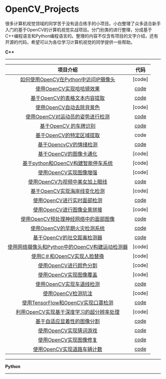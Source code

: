 # OpenCV_Projects
很多计算机视觉领域的同学苦于没有适合练手的小项目。小白整理了众多适合新手入门的基于OpenCV的计算机视觉实战项目。分门别类的进行整理，分成基于C++编程语言和Python编程语言的。整理的内容不仅含有项目的文字介绍，还有开源的代码，希望可以为各位学习计算机视觉的同学提供一些帮助。





**C++**

------

|                           项目介绍                           |                             代码                             |
| :----------------------------------------------------------: | :----------------------------------------------------------: |
| [如何使用OpenCV在Python中访问IP摄像头](https://mp.weixin.qq.com/s/3C7WMDXlT0ZUSsnZUumEVg) |                            [code]                            |
| [使用OpenCV实现哈哈镜效果](https://mp.weixin.qq.com/s?__biz=MzU0NjgzMDIxMQ==&mid=2247490886&idx=1&sn=117a8cf1367ab228fcb3a6e1e2b2a8f3&chksm=fb56ffaacc2176bc80a50be142956bfe85e5bf96957a7a975b3d73e502885e279d0b2999c043&token=128401448&lang=zh_CN#rd) | [code](https://github.com/spmallick/learnopencv/tree/master/FunnyMirrors) |
| [基于OpenCV的表格文本内容提取](https://mp.weixin.qq.com/s?__biz=MzU0NjgzMDIxMQ==&mid=2247490880&idx=1&sn=857abb328299af950b54abd3dfd7374d&chksm=fb56ffaccc2176ba9596aa7ede9c1790e77c1b30075057173168fe46e76a82ddf8d85c646280&token=128401448&lang=zh_CN#rd) | [code](https://github.com/fazlurnu/Text-Extraction-Table-Image) |
| [使用OpenCV自动去除背景色](https://mp.weixin.qq.com/s?__biz=MzU0NjgzMDIxMQ==&mid=2247490629&idx=1&sn=2ce1924c6463f4a39c6271926df10d79&chksm=fb56fea9cc2177bf76e31fa7c37360eca98fa95a375ee2649838653b0f837a7ea072dc07d202&token=128401448&lang=zh_CN#rd) |                            [code]                            |
| [使用OpenCV对运动员的姿势进行检测](https://mp.weixin.qq.com/s?__biz=MzU0NjgzMDIxMQ==&mid=2247490621&idx=1&sn=d369e6052cd41f31a45e593dbd6b05ba&chksm=fb56fed1cc2177c7f4ac17789c7aa3540114cb766b18661b0be31d99131ce98f920006664b23&token=128401448&lang=zh_CN#rd) | [code](https://github.com/ManaliSeth/Athlete-Pose-Detection) |
| [基于OpenCV 的车牌识别](https://mp.weixin.qq.com/s?__biz=MzU0NjgzMDIxMQ==&mid=2247490602&idx=1&sn=ab6b2b1a9e84ff81df2edc3cd0652ba1&chksm=fb56fec6cc2177d0e29eaf2a587b5e204c6bf222f13accaec79acc73ae5f5effec7d929679c2&token=128401448&lang=zh_CN#rd) | [code](https://github.com/GeekyPRAVEE/OpenCV-Projects/blob/master/LicensePlateRecoginition.ipynb) |
| [基于OpenCV的特定区域提取](https://mp.weixin.qq.com/s?__biz=MzU0NjgzMDIxMQ==&mid=2247490464&idx=1&sn=f40a24cde22614fd5bafd05a70a84776&chksm=fb56f94ccc21705a408829f02410fb4527c847d110527a59c6aa487625e30224b3522a233b25&token=128401448&lang=zh_CN#rd) |                             code                             |
| [基于OpencvCV的情绪检测](https://mp.weixin.qq.com/s?__biz=MzU0NjgzMDIxMQ==&mid=2247490278&idx=1&sn=feeed6d9e4a622a60907bfa7dd7557e5&chksm=fb56f80acc21711ced2a80b0fd5a7ca205766375cd198f05bafbd129f36a7da453776a5b4b30&token=128401448&lang=zh_CN#rd) |    [code](https://github.com/karansjc1/emotion-detection)    |
| [基于OpenCV的图像卡通化](https://mp.weixin.qq.com/s?__biz=MzU0NjgzMDIxMQ==&mid=2247490152&idx=2&sn=852db92d636b04481b3680d6750d5ce3&chksm=fb56f884cc2171928498ec6a3aededbc83e6157dab8dc0f20b494824d4daf8479e9d9907d102&token=128401448&lang=zh_CN#rd) |                            [code]                            |
| [基于python和OpenCV构建智能停车系统](https://mp.weixin.qq.com/s?__biz=MzU0NjgzMDIxMQ==&mid=2247490083&idx=1&sn=a572e2dd8f1cc444936b93613d6a6f7e&chksm=fb56f8cfcc2171d999787dcee4f7339edaa2d4e580e2d211d551a9a68861f0296bf99cf9c8ee&token=128401448&lang=zh_CN#rd) |                            [code]                            |
| [使用OpenCV实现图像增强](https://mp.weixin.qq.com/s?__biz=MzU0NjgzMDIxMQ==&mid=2247490015&idx=1&sn=518e97c9de7c898b6d2595fc61c4dc65&chksm=fb56fb33cc217225a54aa64de523a0d94304102ff6cbe8bd6c5ebbbcadb2b37554a7b9c0d1eb&token=128401448&lang=zh_CN#rd) |                            [code]                            |
| [使用OpenCV为视频中美女加上眼线](https://mp.weixin.qq.com/s?__biz=MzU0NjgzMDIxMQ==&mid=2247489920&idx=1&sn=ddd05888a2d1cec51b9d36f2b7fdb6a1&chksm=fb56fb6ccc21727a94e08680e72550639f11550e7e9ebb42f4c231a1bed5786dcc53917b822b&token=128401448&lang=zh_CN#rd) |  [code](https://github.com/kaushil24/Artificial-Eyeliner/)   |
| [基于OpenCV实现海岸线变化检测](https://mp.weixin.qq.com/s?__biz=MzU0NjgzMDIxMQ==&mid=2247489910&idx=1&sn=fc458d126bc5b66d7692659da0f43a62&chksm=fb56fb9acc21728c545e350b60f4000fc2f8a33724c145f03bab919fce7d8dc2bea513f534e6&token=128401448&lang=zh_CN#rd) |                            [code]                            |
| [使用OpenCV进行实时面部检测](https://mp.weixin.qq.com/s?__biz=MzU0NjgzMDIxMQ==&mid=2247489851&idx=1&sn=bf925ef849a867c27bc8261a88cdd899&chksm=fb56fbd7cc2172c1cbfc7e10585a855545c4d1fba5e17d57bb51157df1b33a93c57b1e20054d&token=128401448&lang=zh_CN#rd) |         [code](https://github.com/Guarouba/face_rec)         |
| [使用OpenCV进行图像全景拼接](https://mp.weixin.qq.com/s?__biz=MzU0NjgzMDIxMQ==&mid=2247489717&idx=1&sn=a384aedfd25f5f081acd3eb21e98778d&chksm=fb56fa59cc21734f861bb17d6a71771ca7a2db03d4a1c418dd367b291bd618b0348ec922d8f5&token=128401448&lang=zh_CN#rd) |                            [code]                            |
| [使用OpenCV预处理神经网络中的面部图像](https://mp.weixin.qq.com/s?__biz=MzU0NjgzMDIxMQ==&mid=2247489691&idx=1&sn=ed98af224018e09ecaae1419b1a03307&chksm=fb56fa77cc2173618e6f413bfa49f136f513f2348efd24031cc82cd1fe648e072691e678e83a&token=128401448&lang=zh_CN#rd) | [code](https://github.com/vjgpt/Face-and-Emotion-Recognition) |
| [使用OpenCV的早期火灾检测系统](https://mp.weixin.qq.com/s?__biz=MzU0NjgzMDIxMQ==&mid=2247489440&idx=1&sn=a441f2d47223b668a6ac6c4d9ea4e734&chksm=fb56f54ccc217c5a5537efde02c891230369922fb8e7a02018ebf372fcb5ad66326a8fe2f531&token=128401448&lang=zh_CN#rd) |  [code](https://github.com/DeepQuestAI/Fire-Smoke-Dataset)   |
| [基于OpenCV的社交距离检测器](https://mp.weixin.qq.com/s?__biz=MzU0NjgzMDIxMQ==&mid=2247489175&idx=1&sn=7e977c6402250fc5c710a59e0e91d4bc&chksm=fb56f47bcc217d6d373ca283adcd429d3312ad2fa549448d0bc2da1b49ba750eb82588e8deb0&token=128401448&lang=zh_CN#rd) | [code](https://github.com/basileroth75/covid-social-distancing-detection) |
| [使用网络摄像头和Python中的OpenCV构建运动检测器](https://mp.weixin.qq.com/s?__biz=MzU0NjgzMDIxMQ==&mid=2247489004&idx=1&sn=d6000de5b1fcf5cf092a860953833c22&chksm=fb56f700cc217e16f7a0b550c2ef14db1a9b4c6f24056774566a72fa213c256126a124506292&token=128401448&lang=zh_CN#rd) |                            [code]                            |
| [使用C＃和OpenCV实现人脸替换](https://mp.weixin.qq.com/s?__biz=MzU0NjgzMDIxMQ==&mid=2247488945&idx=1&sn=a29cc6d5239d015d293d1833e7523fb8&chksm=fb56f75dcc217e4bc803ed206907f154f8e25a4ead8f04603f3066f22f48c077b8d56c2d23ba&token=128401448&lang=zh_CN#rd) |                            [code]                            |
| [使用OpenCV进行颜色分割](https://mp.weixin.qq.com/s?__biz=MzU0NjgzMDIxMQ==&mid=2247488684&idx=1&sn=cc7e3116b9c7172ca96b3187149b9131&chksm=fb56f640cc217f565c72ff68acad26b979457bebe9b4869f49fcf93fd80bc62bf08e8b6a6c67&token=128401448&lang=zh_CN#rd) |                            [code]                            |
| [使用OpenCV实现图像覆盖](https://mp.weixin.qq.com/s?__biz=MzU0NjgzMDIxMQ==&mid=2247488514&idx=1&sn=6d3d315b30e9c736ecf23ab8816dac19&chksm=fb56f6eecc217ff8c0205bd5cf77e42820999753bd6d4ab20eb1609f003ff456dfafd963abdd&token=128401448&lang=zh_CN#rd) |                            [code]                            |
| [使用OpenCV实现车道线检测](https://mp.weixin.qq.com/s?__biz=MzU0NjgzMDIxMQ==&mid=2247488373&idx=1&sn=af55fb1dec79b2281b0923ca6c18216c&chksm=fb56f199cc21788f0686f8f18ac9f6f786b4acf9abee24b9e3ab77187f84575f4c4197e56dd8&token=128401448&lang=zh_CN#rd) | [code](https://github.com/KushalBKusram/AdvancedLaneDetection) |
| [使用OpenCV检测坑洼](https://mp.weixin.qq.com/s?__biz=MzU0NjgzMDIxMQ==&mid=2247488317&idx=1&sn=8c1e5192f1a526bef98f2c03031ab47e&chksm=fb56f1d1cc2178c72e127ac73d6445a210a39aa8341098a35b600eed0b1aaa4fc1d9d5e3e5b4&token=128401448&lang=zh_CN#rd) |                            [code]                            |
| [使用TensorFlow和OpenCV实现口罩检测](https://mp.weixin.qq.com/s?__biz=MzU0NjgzMDIxMQ==&mid=2247488108&idx=1&sn=9dd54acec574d08fcfa33a784e6b6556&chksm=fb56f080cc2179966cb780ed7cda084fe75671b1f85c9091b6ecf9d2e03dd5d0ce45d120a3e8&token=128401448&lang=zh_CN#rd) | [code](https://github.com/mk-gurucharan/Face-Mask-Detection/) |
| [利用OpenCV实现基于深度学习的超分辨率处理](https://mp.weixin.qq.com/s?__biz=MzU0NjgzMDIxMQ==&mid=2247487670&idx=1&sn=e99456df56fa609081ad559cfb7a9efc&chksm=fb56f25acc217b4cba1f9a257cb260d2081f3005ed010199523a190b695045db117322b87d63&token=128401448&lang=zh_CN#rd) |                            [code]                            |
| [基于自适应显着性的图像分割](https://mp.weixin.qq.com/s?__biz=MzU0NjgzMDIxMQ==&mid=2247487350&idx=1&sn=c9e8440347e3f28ed6d4b4a92c3e4c60&chksm=fb56ed9acc21648c3be5a5da47429acd108e06226028d9a5662d8a0b0cf5583ec85ea85bd94c&token=128401448&lang=zh_CN#rd) |   [code](**https://github.com/TimChinenov/GraspPicture**)    |
| [使用OpenCV实现猜词游戏](https://mp.weixin.qq.com/s?__biz=MzU0NjgzMDIxMQ==&mid=2247485904&idx=1&sn=5ccf74f836ab299b6f0fa8807864d535&chksm=fb56eb3ccc21622a1ce06c3546118ef9b631823b1021d0288103164323e4e9e0d555a6b51b78&token=128401448&lang=zh_CN#rd) | [code](https://github.com/spmallick/learnopencv/tree/master/Hangman) |
| [使用OpenCV实现图像修复](https://mp.weixin.qq.com/s?__biz=MzU0NjgzMDIxMQ==&mid=2247485719&idx=1&sn=64541c892062361e353b8710cb277d1e&chksm=fb56ebfbcc2162edbe521f4484bc90844f62704df43b853d8fe5f3954fb83d9afe29f22520da&token=128401448&lang=zh_CN#rd) | [code](https://github.com/spmallick/learnopencv/tree/master/Image-Inpainting) |
| [使用OpenCV实现道路车辆计数](https://mp.weixin.qq.com/s?__biz=MzU0NjgzMDIxMQ==&mid=2247488820&idx=2&sn=4769e0a1fc3bdd1a4abe498e2dfa0e16&chksm=fb56f7d8cc217ece88f1cde0633a8c791a404833d1b44d3101670640e8e6b58c4ad610217a9f&token=128401448&lang=zh_CN#rd) | [code](https://github.com/creotiv/object_detection_projects/tree/master/opencv_traffic_counting) |

















------

**Python**

------





